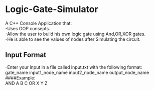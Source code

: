# Logic-Gate-Simulator
A C++ Console Application that:  
-Uses OOP consepts.    
-Allow the user to build his own logic gate using And,OR,XOR gates.  
-He is able to see the values of nodes after Simulating the circuit.

## Input Format  
-Enter your input in a file called input.txt with the following format:  
gate_name input1_node_name input2_node_name  output_node_name  
####Example:  
AND A B C
OR X Y Z


